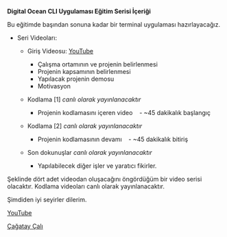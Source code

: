 **Digital Ocean CLI Uygulaması Eğitim Serisi İçeriği**

Bu eğitimde başından sonuna kadar bir terminal uygulaması hazırlayacağız.

- Seri Videoları:

  - Giriş Videosu: [YouTube](https://youtu.be/tBXiaWpx9Pw)

    - Çalışma ortamının ve projenin belirlenmesi
    - Projenin kapsamının belirlenmesi
    - Yapılacak projenin demosu
    - Motivasyon

  - Kodlama [1] *canlı olarak yayınlanacaktır*

    - Projenin kodlamasını içeren video
    - ~45 dakikalık başlangıç

  - Kodlama [2] *canlı olarak yayınlanacaktır*

    - Projenin kodlamasının devamı
    - ~45 dakikalık bitiriş

  - Son dokunuşlar *canlı olarak yayınlanacaktır*

    - Yapılabilecek diğer işler ve yaratıcı fikirler.

Şeklinde dört adet videodan oluşacağını öngördüğüm bir video serisi olacaktır.
Kodlama videoları canlı olarak yayınlanacaktır.

Şimdiden iyi seyirler dilerim.

[YouTube](https://www.youtube.com/channel/UCHqSJVhWoSU-Pf1RuC-rFUQ)

[Çağatay Çalı](https://github.com/cagataycal)
